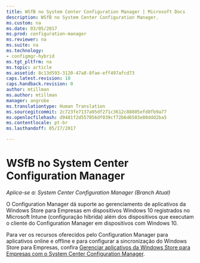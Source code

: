 ```yaml
---
title: WSfB no System Center Configuration Manager | Microsoft Docs
description: WSfB no System Center Configuration Manager.
ms.custom: na
ms.date: 03/05/2017
ms.prod: configuration-manager
ms.reviewer: na
ms.suite: na
ms.technology:
- configmgr-hybrid
ms.tgt_pltfrm: na
ms.topic: article
ms.assetid: 8c13d593-3120-47a8-8fae-eff497afcd73
caps.latest.revision: 18
caps.handback.revision: 0
author: mtillman
ms.author: mtillman
manager: angrobe
ms.translationtype: Human Translation
ms.sourcegitcommit: 2c723fe7137a95df271c3612c88805efd8fb9a77
ms.openlocfilehash: d9481f2d557056df039cf72b6d6503e80ddd2ba5
ms.contentlocale: pt-br
ms.lasthandoff: 05/17/2017

---
```

# <a name="wsfb-in-system-center-configuration-manager"></a>WSfB no System Center Configuration Manager

*Aplica-se a: System Center Configuration Manager (Branch Atual)*

O Configuration Manager dá suporte ao gerenciamento de aplicativos da Windows Store para Empresas em dispositivos Windows 10 registrados no Microsoft Intune (configuração híbrida) além dos dispositivos que executam o cliente do Configuration Manager em dispositivos com Windows 10.

Para ver os recursos oferecidos pelo Configuration Manager para aplicativos online e offline e para configurar a sincronização do Windows Store para Empresas, confira [Gerenciar aplicativos da Windows Store para Empresas com o System Center Configuration Manager](../../apps/deploy-use/manage-apps-from-the-windows-store-for-business.md).

